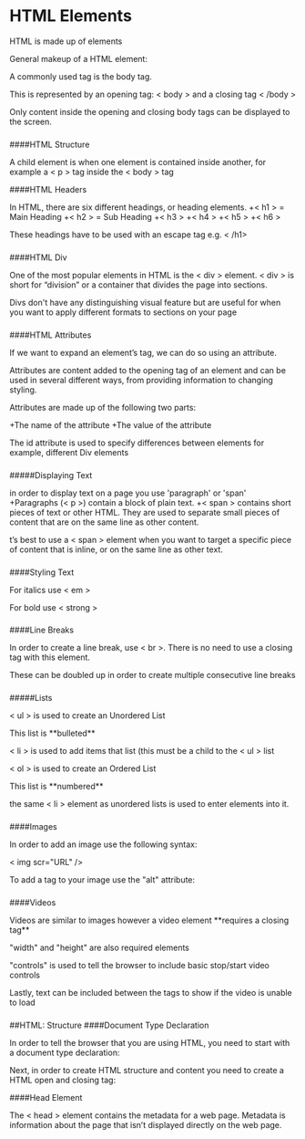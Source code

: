 # HTML Elements
<p>HTML is made up of elements
<p> General makeup of a HTML element:



<p>A commonly used tag is the body tag. 
<p>This is represented by an opening tag: < body > and a closing tag < /body >
<p> Only content inside the opening and closing body tags can be displayed to the screen.

###

####HTML Structure
<p> A child element is when one element is contained inside another, for example a < p > tag inside the < body > tag



####HTML Headers
<p>In HTML, there are six different headings, or heading elements.
+< h1 > = Main Heading
+< h2 > = Sub Heading
+< h3 >
+< h4 >
+< h5 >
+< h6 >
<p> These headings have to be used with an escape tag e.g. < /h1>

###

####HTML Div
<p>One of the most popular elements in HTML is the < div > element. < div > is short for “division” or a container that divides the page into sections.



<p>Divs don't have any distinguishing visual feature but are useful for when you want to apply different formats to sections on your page

###

####HTML Attributes
<p>If we want to expand an element’s tag, we can do so using an attribute. 
<p>Attributes are content added to the opening tag of an element and can be used in several different ways, from providing information to changing styling. 
<p>Attributes are made up of the following two parts:

+The name of the attribute
+The value of the attribute
<p>
The id attribute is used to specify differences between elements for example, different Div elements

###

#####Displaying Text
<p> in order to display text on a page you use 'paragraph' or 'span'
+Paragraphs (< p >) contain a block of plain text.
+< span > contains short pieces of text or other HTML. They are used to separate small pieces of content that are on the same line as other content.
<p>
<p>t’s best to use a < span > element when you want to target a specific piece of content that is inline, or on the same line as other text.



###

####Styling Text
<p> For italics use < em >
<p> For bold use < strong >



###

####Line Breaks
<p>In order to create a line break, use < br >. There is no need to use a closing tag with this element.
<p>These can be doubled up in order to create multiple consecutive line breaks

###

#####Lists
<p> < ul > is used to create an Unordered List
<p>This list is **bulleted**
<p> < li > is used to add items that list (this must be a child to the < ul > list



<p> < ol > is used to create an Ordered List
<p>This list is **numbered**
<p> the same < li > element as unordered lists is used to enter elements into it.



###

####Images
<p>In order to add an image use the following syntax:
<p>< img scr="URL" />



<p> To add a tag to your image use the "alt" attribute:



###

####Videos
<p>Videos are similar to images however a video element **requires a closing tag**
<p>"width" and "height" are also required elements
<p>"controls" is used to tell the browser to include basic stop/start video controls
<p>Lastly, text can be included between the tags to show if the video is unable to load



###

##HTML: Structure
####Document Type Declaration
<p>In order to tell the browser that you are using HTML, you need to start with a document type declaration:



<p> Next, in order to create HTML structure and content you need to create a HTML open and closing tag:



####Head Element
<p>The < head > element contains the metadata for a web page. Metadata is information about the page that isn’t displayed directly on the web page.
